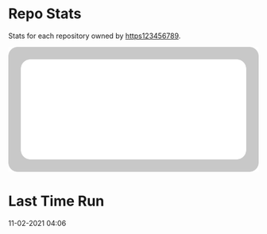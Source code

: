 
# Repo Stats

Stats for each repository owned by [https123456789](<https://github.com/https123456789>).

![test.svg](<https://github.com/https123456789/Repo-Stats/raw/main/test.svg>)
# Last Time Run
11-02-2021 04:06